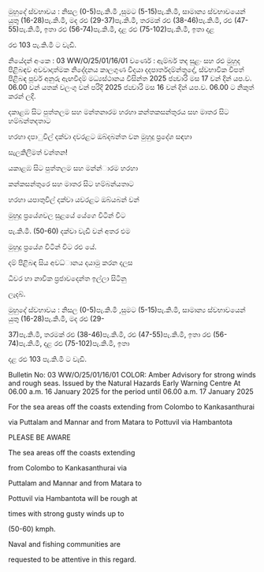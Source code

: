මුහුදේ ස්වභාවය : නිසල (0-5)පැ.කි.මී ,සුමට (5-15)පැ.කි.මී, සාමාන්‍ය ස්වභාවයෙන් යුතු (16-28)පැ.කි.මී, මද රළු (29-37)පැ.කි.මී, තරමක් රළු (38-46)පැ.කි.මී, රළු (47-55)පැ.කි.මී, ඉතා රළු (56-74)පැ.කි.මී, දළ රළු (75-102)පැ.කි.මී, ඉතා දළ

රළු 103 පැ.කි.මී ට වැඩි.

නියේදන්‍ අංකෙ : 03 WW/O/25/01/16/01 වර්ණෙ : ඇම්බර් තද සුළං සහ රළු මුහුද පිළිබඳව අවවාදාත්මක නිදේදනය කාලගුණ විදයා දදපාර්තදම්න්තුදේ, ස්වභාවික විපත් පිළිබඳ පූර්ව අනුරු ඇඟවීදම් මධ්‍යස්ථානය විසින්ත 2025 ජන්‍වාරි මස 17 වන්‍ දින්‍ යප.ව. 06.00 වන්‍ යතක් වලංගු වන්‍ පරිදි 2025 ජන්‍වාරි මස 16 වන්‍ දින්‍ යප.ව. 06.00 ට නිකුත් කරන්‍ ලදි.

දකාළඹ සිට පුත්තලම සහ මන්තනාරම හරහා කන්තකසන්තුරය සහ මාතර සිට හම්බන්තදතාට

හරහා දපාුවිල් දක්වා දවරළට ඔබ්දබන්ත වන මුහුදු ප්‍රදේශ සඳහා

සැලකිලිමත් වන්තන!

යකාළඹ සිට පුත්තලම සහ මන්න්‍ාරම හරහා

කන්කසන්තුරෙ සහ මාතර සිට හම්බන්යතාට

හරහා යපාතුවිල් දක්වා යවරළට ඔබ්යබන් වන්‍

මුහුදු ප්‍රයේශවල සුළයේ යේගෙ විටින් විට

පැ.කි.මී. (50-60) දක්වා වැඩි වන්‍ අතර එම

මුහුදු ප්‍රයේශ විටින් විට රළු යේ.

දම් පිළිබඳ සිය අවධ්‍ානය දයාමු කරන දලස

ධීවර හා නාවික ප්‍රජාවදෙන්ත ඉල්ලා සිටිනු

ලැදබ්.

මුහුදේ ස්වභාවය : නිසල (0-5)පැ.කි.මී ,සුමට (5-15)පැ.කි.මී, සාමාන්‍ය ස්වභාවයෙන් යුතු (16-28)පැ.කි.මී, මද රළු (29-

37)පැ.කි.මී, තරමක් රළු (38-46)පැ.කි.මී, රළු (47-55)පැ.කි.මී, ඉතා රළු (56-74)පැ.කි.මී, දළ රළු (75-102)පැ.කි.මී, ඉතා

දළ රළු 103 පැ.කි.මී ට වැඩි.

Bulletin No: 03 WW/O/25/01/16/01 COLOR: Amber Advisory for strong winds and rough seas. Issued by the Natural Hazards Early Warning Centre At 06.00 a.m. 16 January 2025 for the period until 06.00 a.m. 17 January 2025

For the sea areas off the coasts extending from Colombo to Kankasanthurai

via Puttalam and Mannar and from Matara to Pottuvil via Hambantota

PLEASE BE AWARE

The sea areas off the coasts extending

from Colombo to Kankasanthurai via

Puttalam and Mannar and from Matara to

Pottuvil via Hambantota will be rough at

times with strong gusty winds up to

(50-60) kmph.

Naval and fishing communities are

requested to be attentive in this regard.